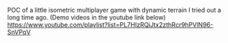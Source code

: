 POC of a little isometric multiplayer game with dynamic terrain I tried out a long time ago. (Demo videos in the youtube link below)
https://www.youtube.com/playlist?list=PL7HIzRQiJtx2zthRcr9hPVlN96-SnVPqV
